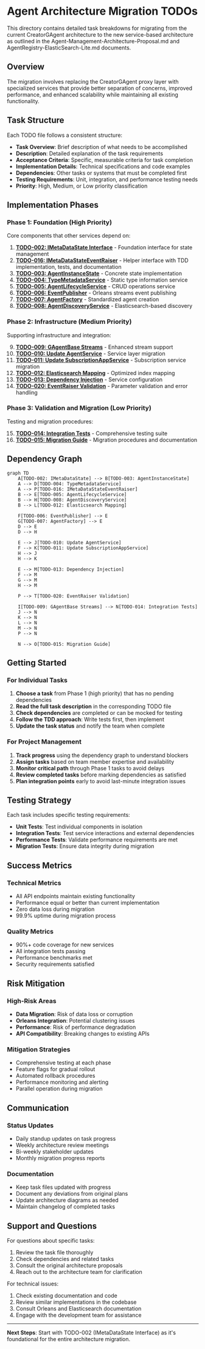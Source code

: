 # Agent Architecture Migration TODOs

This directory contains detailed task breakdowns for migrating from the current CreatorGAgent architecture to the new service-based architecture as outlined in the Agent-Management-Architecture-Proposal.md and AgentRegistry-ElasticSearch-Lite.md documents.

## Overview

The migration involves replacing the CreatorGAgent proxy layer with specialized services that provide better separation of concerns, improved performance, and enhanced scalability while maintaining all existing functionality.

## Task Structure

Each TODO file follows a consistent structure:

- **Task Overview**: Brief description of what needs to be accomplished
- **Description**: Detailed explanation of the task requirements
- **Acceptance Criteria**: Specific, measurable criteria for task completion
- **Implementation Details**: Technical specifications and code examples
- **Dependencies**: Other tasks or systems that must be completed first
- **Testing Requirements**: Unit, integration, and performance testing needs
- **Priority**: High, Medium, or Low priority classification

## Implementation Phases

### Phase 1: Foundation (High Priority)
Core components that other services depend on:

1. **[TODO-002: IMetaDataState Interface](./TODO-002-IMetaDataState.md)** - Foundation interface for state management
2. **[TODO-016: IMetaDataStateEventRaiser](./TODO-016-IMetaDataStateEventRaiser.md)** - Helper interface with TDD implementation, tests, and documentation
3. **[TODO-003: AgentInstanceState](./TODO-003-AgentInstanceState.md)** - Concrete state implementation
4. **[TODO-004: TypeMetadataService](./TODO-004-TypeMetadataService.md)** - Static type information service
5. **[TODO-005: AgentLifecycleService](./TODO-005-AgentLifecycleService.md)** - CRUD operations service
6. **[TODO-006: EventPublisher](./TODO-006-EventPublisher.md)** - Orleans streams event publishing
7. **[TODO-007: AgentFactory](./TODO-007-AgentFactory.md)** - Standardized agent creation
8. **[TODO-008: AgentDiscoveryService](./TODO-008-AgentDiscoveryService.md)** - Elasticsearch-based discovery

### Phase 2: Infrastructure (Medium Priority)
Supporting infrastructure and integration:

9. **[TODO-009: GAgentBase Streams](./TODO-009-GAgentBase-Streams.md)** - Enhanced stream support
10. **[TODO-010: Update AgentService](./TODO-010-Update-AgentService.md)** - Service layer migration
11. **[TODO-011: Update SubscriptionAppService](./TODO-011-Update-SubscriptionAppService.md)** - Subscription service migration
12. **[TODO-012: Elasticsearch Mapping](./TODO-012-Elasticsearch-Mapping.md)** - Optimized index mapping
13. **[TODO-013: Dependency Injection](./TODO-013-DependencyInjection.md)** - Service configuration
14. **[TODO-020: EventRaiser Validation](./TODO-020-EventRaiser-Validation.md)** - Parameter validation and error handling

### Phase 3: Validation and Migration (Low Priority)
Testing and migration procedures:

15. **[TODO-014: Integration Tests](./TODO-014-Integration-Tests.md)** - Comprehensive testing suite
16. **[TODO-015: Migration Guide](./TODO-015-Migration-Guide.md)** - Migration procedures and documentation

## Dependency Graph

```mermaid
graph TD
    A[TODO-002: IMetaDataState] --> B[TODO-003: AgentInstanceState]
    A --> D[TODO-004: TypeMetadataService]
    A --> P[TODO-016: IMetaDataStateEventRaiser]
    B --> E[TODO-005: AgentLifecycleService]
    B --> H[TODO-008: AgentDiscoveryService]
    B --> L[TODO-012: Elasticsearch Mapping]
    
    F[TODO-006: EventPublisher] --> E
    G[TODO-007: AgentFactory] --> E
    D --> E
    D --> H
    
    E --> J[TODO-010: Update AgentService]
    F --> K[TODO-011: Update SubscriptionAppService]
    H --> J
    H --> K
    
    E --> M[TODO-013: Dependency Injection]
    F --> M
    G --> M
    H --> M
    
    P --> T[TODO-020: EventRaiser Validation]
    
    I[TODO-009: GAgentBase Streams] --> N[TODO-014: Integration Tests]
    J --> N
    K --> N
    L --> N
    M --> N
    P --> N
    
    N --> O[TODO-015: Migration Guide]
```

## Getting Started

### For Individual Tasks

1. **Choose a task** from Phase 1 (high priority) that has no pending dependencies
2. **Read the full task description** in the corresponding TODO file
3. **Check dependencies** are completed or can be mocked for testing
4. **Follow the TDD approach**: Write tests first, then implement
5. **Update the task status** and notify the team when complete

### For Project Management

1. **Track progress** using the dependency graph to understand blockers
2. **Assign tasks** based on team member expertise and availability
3. **Monitor critical path** through Phase 1 tasks to avoid delays
4. **Review completed tasks** before marking dependencies as satisfied
5. **Plan integration points** early to avoid last-minute integration issues

## Testing Strategy

Each task includes specific testing requirements:

- **Unit Tests**: Test individual components in isolation
- **Integration Tests**: Test service interactions and external dependencies
- **Performance Tests**: Validate performance requirements are met
- **Migration Tests**: Ensure data integrity during migration

## Success Metrics

### Technical Metrics
- All API endpoints maintain existing functionality
- Performance equal or better than current implementation
- Zero data loss during migration
- 99.9% uptime during migration process

### Quality Metrics
- 90%+ code coverage for new services
- All integration tests passing
- Performance benchmarks met
- Security requirements satisfied

## Risk Mitigation

### High-Risk Areas
- **Data Migration**: Risk of data loss or corruption
- **Orleans Integration**: Potential clustering issues
- **Performance**: Risk of performance degradation
- **API Compatibility**: Breaking changes to existing APIs

### Mitigation Strategies
- Comprehensive testing at each phase
- Feature flags for gradual rollout
- Automated rollback procedures
- Performance monitoring and alerting
- Parallel operation during migration

## Communication

### Status Updates
- Daily standup updates on task progress
- Weekly architecture review meetings
- Bi-weekly stakeholder updates
- Monthly migration progress reports

### Documentation
- Keep task files updated with progress
- Document any deviations from original plans
- Update architecture diagrams as needed
- Maintain changelog of completed tasks

## Support and Questions

For questions about specific tasks:
1. Review the task file thoroughly
2. Check dependencies and related tasks
3. Consult the original architecture proposals
4. Reach out to the architecture team for clarification

For technical issues:
1. Check existing documentation and code
2. Review similar implementations in the codebase
3. Consult Orleans and Elasticsearch documentation
4. Engage with the development team for assistance

---

**Next Steps**: Start with TODO-002 (IMetaDataState Interface) as it's foundational for the entire architecture migration.